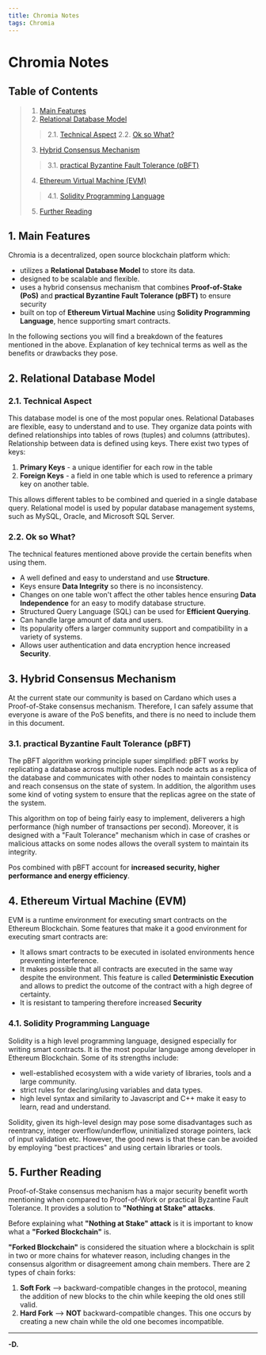 ```yaml
---
title: Chromia Notes
tags: Chromia
---
```




# Chromia Notes

## Table of Contents
> 1. [Main Features](#1-Main-Features)
> 2. [Relational Database Model](#2-Relational-Database-Model)
>> 2.1. [Technical Aspect](#21-Technical-Aspect)
>> 2.2. [Ok so What?](#22-Ok-so-What?)
> 3. [Hybrid Consensus Mechanism](#3-Hybrid-Consensus-Mechanism)
>> 3.1. [practical Byzantine Fault Tolerance (pBFT)](#31-practical-Byzantine-Fault-Tolerance-(pBFT))
> 4. [Ethereum Virtual Machine (EVM)](#4-Ethereum-Virtual-Machine-(EVM))
>> 4.1. [Solidity Programming Language](#41-Solidity-Programming-Language)
> 5. [Further Reading](#5-Further-Reading)

## 1. Main Features

Chromia is a decentralized, open source blockchain platform which:

 * utilizes a **Relational Database Model** to store its data.
 * designed to be scalable and flexible.
 * uses a hybrid consensus mechanism that combines **Proof-of-Stake (PoS)** and **practical Byzantine Fault Tolerance (pBFT)** to ensure security
 * built on top of **Ethereum Virtual Machine** using **Solidity Programming Language**, hence supporting smart contracts.

In the following sections you will find a breakdown of the features mentioned in the above. Explanation of key technical terms as well as the benefits or drawbacks they pose.

## 2. Relational Database Model
### 2.1. Technical Aspect
This database model is one of the most popular ones. Relational Databases are flexible, easy to understand and to use. They organize data points with defined relationships into tables of rows (tuples) and columns (attributes). Relationship between data is defined using keys.
There exist two types of keys:
1. **Primary Keys** - a unique identifier for each row in the table
2. **Foreign Keys** - a field in one table which is used to reference a primary key on another table.

This allows different tables to be combined and queried in a single database query. Relational model is used by popular database management systems, such as MySQL, Oracle, and Microsoft SQL Server.

### 2.2. Ok so What?
The technical features mentioned above provide the certain benefits when using them.  
* A well defined and easy to understand and use **Structure**.
* Keys ensure **Data Integrity** so there is no inconsistency.
* Changes on one table won't affect the other tables hence ensuring **Data Independence** for an easy to modify database structure.
* Structured Query Language (SQL) can be used for **Efficient Querying**.
* Can handle large amount of data and users.
* Its popularity offers a larger community support and compatibility in a variety of systems.
* Allows user authentication and data encryption hence increased **Security**.

## 3. Hybrid Consensus Mechanism

At the current state our community is based on Cardano which uses a Proof-of-Stake consensus mechanism. Therefore, I can safely assume that everyone is aware of the PoS benefits, and there is no need to include them in this document.

### 3.1. practical Byzantine Fault Tolerance (pBFT)
The pBFT algorithm working principle super simplified: pBFT works by replicating a database across multiple nodes. Each node acts as a replica of the database and communicates with other nodes to maintain consistency and reach consensus on the state of system. In addition, the algorithm uses some kind of voting system to ensure that the replicas agree on the state of the system. 

This algorithm on top of being fairly easy to implement, deliverers a high performance (high number of transactions per second). Moreover, it is designed with a "Fault Tolerance" mechanism which in case of crashes or malicious attacks on some nodes allows the overall system to maintain its integrity.

Pos combined with pBFT account for **increased security, higher performance and energy efficiency**.

## 4. Ethereum Virtual Machine (EVM)
EVM is a runtime environment for executing smart contracts on the Ethereum Blockchain. Some features that make it a good environment for executing smart contracts are:
* It allows smart contracts to be executed in isolated environments hence preventing interference.
* It makes possible that all contracts are executed in the same way despite the environment. This feature is called **Deterministic Execution** and allows to predict the outcome of the contract with a high degree of certainty.
* It is resistant to tampering therefore increased **Security**

### 4.1. Solidity Programming Language
Solidity is a high level programming language, designed especially for writing smart contracts. It is the most popular language among developer in Ethereum Blockchain. Some of its strengths include: 
* well-established ecosystem with a wide variety of libraries, tools and a large community.
* strict rules for declaring/using variables and data types.
* high level syntax and similarity to Javascript and C++ make it easy to learn, read and understand.

Solidity, given its high-level design may pose some disadvantages such as reentrancy, integer overflow/underflow, uninitialized storage pointers, lack of input validation etc. However, the good news is that these can be avoided by employing "best practices" and using certain libraries or tools.


## 5. Further Reading
Proof-of-Stake consensus mechanism has a major security benefit worth mentioning when compared to Proof-of-Work or practical Byzantine Fault Tolerance. It provides a solution to **"Nothing at Stake" attacks**. 

Before explaining what **"Nothing at Stake" attack** is it is important to know what a **"Forked Blockchain"** is.

**"Forked Blockchain"** is considered the situation where a blockchain is split in two or more chains for whatever reason, including changes in the consensus algorithm or disagreement among chain members.
There are 2 types of chain forks:
1. **Soft Fork** --> backward-compatible changes in the protocol, meaning the addition of new blocks to the chin while keeping the old ones still valid. 
2. **Hard Fork** --> **NOT** backward-compatible changes. This one occurs by creating a new chain while the old one becomes incompatible.

---
**-D.**
